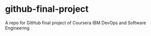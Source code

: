 # github-final-project
A repo for GitHub final project of Coursera IBM DevOps and Software Engineering 
